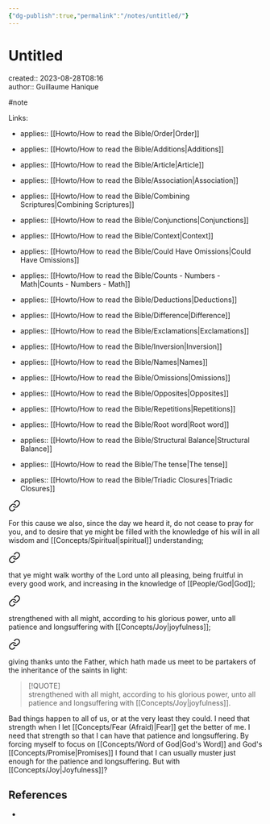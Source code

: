 ```yaml
---
{"dg-publish":true,"permalink":"/notes/untitled/"}
---
```



# Untitled

created:: 2023-08-28T08:16  
author:: Guillaume Hanique

#note

Links:

- applies:: [[Howto/How to read the Bible/Order\|Order]]

- applies:: [[Howto/How to read the Bible/Additions\|Additions]]
- applies:: [[Howto/How to read the Bible/Article\|Article]]
- applies:: [[Howto/How to read the Bible/Association\|Association]]
- applies:: [[Howto/How to read the Bible/Combining Scriptures\|Combining Scriptures]]
- applies:: [[Howto/How to read the Bible/Conjunctions\|Conjunctions]]
- applies:: [[Howto/How to read the Bible/Context\|Context]]
- applies:: [[Howto/How to read the Bible/Could Have Omissions\|Could Have Omissions]]
- applies:: [[Howto/How to read the Bible/Counts - Numbers - Math\|Counts - Numbers - Math]]
- applies:: [[Howto/How to read the Bible/Deductions\|Deductions]]
- applies:: [[Howto/How to read the Bible/Difference\|Difference]]
- applies:: [[Howto/How to read the Bible/Exclamations\|Exclamations]]
- applies:: [[Howto/How to read the Bible/Inversion\|Inversion]]
- applies:: [[Howto/How to read the Bible/Names\|Names]]
- applies:: [[Howto/How to read the Bible/Omissions\|Omissions]]
- applies:: [[Howto/How to read the Bible/Opposites\|Opposites]]
- applies:: [[Howto/How to read the Bible/Repetitions\|Repetitions]]
- applies:: [[Howto/How to read the Bible/Root word\|Root word]]
- applies:: [[Howto/How to read the Bible/Structural Balance\|Structural Balance]]
- applies:: [[Howto/How to read the Bible/The tense\|The tense]]
- applies:: [[Howto/How to read the Bible/Triadic Closures\|Triadic Closures]]


<div class="transclusion internal-embed is-loaded"><a class="markdown-embed-link" href="/scripture/kjv/colossians-1-kjv/colossians-1-9-kjv/" aria-label="Open link"><svg xmlns="http://www.w3.org/2000/svg" width="24" height="24" viewBox="0 0 24 24" fill="none" stroke="currentColor" stroke-width="2" stroke-linecap="round" stroke-linejoin="round" class="svg-icon lucide-link"><path d="M10 13a5 5 0 0 0 7.54.54l3-3a5 5 0 0 0-7.07-7.07l-1.72 1.71"></path><path d="M14 11a5 5 0 0 0-7.54-.54l-3 3a5 5 0 0 0 7.07 7.07l1.71-1.71"></path></svg></a><div class="markdown-embed">



For this cause we also, since the day we heard it, do not cease to pray for you, and to desire that ye might be filled with the knowledge of his will in all wisdom and [[Concepts/Spiritual\|spiritual]] understanding;


</div></div>
  

<div class="transclusion internal-embed is-loaded"><a class="markdown-embed-link" href="/scripture/kjv/colossians-1-kjv/colossians-1-10-kjv/" aria-label="Open link"><svg xmlns="http://www.w3.org/2000/svg" width="24" height="24" viewBox="0 0 24 24" fill="none" stroke="currentColor" stroke-width="2" stroke-linecap="round" stroke-linejoin="round" class="svg-icon lucide-link"><path d="M10 13a5 5 0 0 0 7.54.54l3-3a5 5 0 0 0-7.07-7.07l-1.72 1.71"></path><path d="M14 11a5 5 0 0 0-7.54-.54l-3 3a5 5 0 0 0 7.07 7.07l1.71-1.71"></path></svg></a><div class="markdown-embed">



that ye might walk worthy of the Lord unto all pleasing, being fruitful in every good work, and increasing in the knowledge of [[People/God\|God]];


</div></div>
  

<div class="transclusion internal-embed is-loaded"><a class="markdown-embed-link" href="/scripture/kjv/colossians-1-kjv/colossians-1-11-kjv/" aria-label="Open link"><svg xmlns="http://www.w3.org/2000/svg" width="24" height="24" viewBox="0 0 24 24" fill="none" stroke="currentColor" stroke-width="2" stroke-linecap="round" stroke-linejoin="round" class="svg-icon lucide-link"><path d="M10 13a5 5 0 0 0 7.54.54l3-3a5 5 0 0 0-7.07-7.07l-1.72 1.71"></path><path d="M14 11a5 5 0 0 0-7.54-.54l-3 3a5 5 0 0 0 7.07 7.07l1.71-1.71"></path></svg></a><div class="markdown-embed">



strengthened with all might, according to his glorious power, unto all patience and longsuffering with [[Concepts/Joy\|joyfulness]];


</div></div>
  

<div class="transclusion internal-embed is-loaded"><a class="markdown-embed-link" href="/scripture/kjv/colossians-1-kjv/colossians-1-12-kjv/" aria-label="Open link"><svg xmlns="http://www.w3.org/2000/svg" width="24" height="24" viewBox="0 0 24 24" fill="none" stroke="currentColor" stroke-width="2" stroke-linecap="round" stroke-linejoin="round" class="svg-icon lucide-link"><path d="M10 13a5 5 0 0 0 7.54.54l3-3a5 5 0 0 0-7.07-7.07l-1.72 1.71"></path><path d="M14 11a5 5 0 0 0-7.54-.54l-3 3a5 5 0 0 0 7.07 7.07l1.71-1.71"></path></svg></a><div class="markdown-embed">



giving thanks unto the Father, which hath made us meet to be partakers of the inheritance of the saints in light:


</div></div>


> [!QUOTE]  
> strengthened with all might, according to his glorious power, unto all patience and longsuffering with [[Concepts/Joy\|joyfulness]].

Bad things happen to all of us, or at the very least they could. I need that strength when I let [[Concepts/Fear (Afraid)\|Fear]] get the better of me. I need that strength so that I can have that patience and longsuffering. By forcing myself to focus on [[Concepts/Word of God\|God's Word]] and God's [[Concepts/Promise\|Promises]] I found that I can usually muster just enough for the patience and longsuffering. But with [[Concepts/Joy\|Joyfulness]]?


## References

- 
